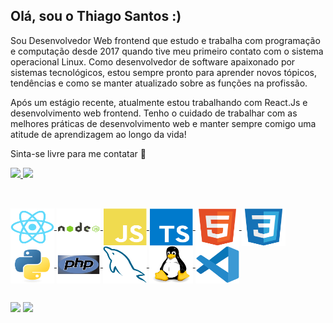 ## Olá, sou o Thiago Santos :)
Sou Desenvolvedor Web frontend que estudo e trabalha com programação e computação desde 2017 quando tive meu primeiro contato com o sistema operacional Linux. Como desenvolvedor de software apaixonado por sistemas tecnológicos, estou sempre pronto para aprender novos tópicos, tendências e como se manter atualizado sobre as funções na profissão.

Após um estágio recente, atualmente estou trabalhando com React.Js e desenvolvimento web frontend. Tenho o cuidado de trabalhar com as melhores práticas de desenvolvimento web e manter sempre comigo uma atitude de aprendizagem ao longo da vida!

Sinta-se livre para me contatar 🙂
<div>
  <a href="https://github.com/Thiagospc">
  <img height="180em" src="https://github-readme-stats.vercel.app/api?username=Thiagospc&show_icons=true&theme=dark&include_all_commits=true&count_private=true"/>
  <img height="180em" src="https://github-readme-stats.vercel.app/api/top-langs/?username=Thiagospc&layout=compact&langs_count=7&theme=dark"/>
</div>
  
 ##
  
<div style="display: inline_block"><br>
  <!-- ícones do linguagens -->
<img align="center" alt="Thiago-React" height="60" width="70" src="https://raw.githubusercontent.com/devicons/devicon/master/icons/react/react-original.svg">
<img align="center" alt="Thiago-Nodejs" height="60" width="70" src="https://github.com/devicons/devicon/blob/master/icons/nodejs/nodejs-original-wordmark.svg">
<img align="center" alt="Thiago-Js" height="60" width="70" src="https://raw.githubusercontent.com/devicons/devicon/master/icons/javascript/javascript-plain.svg">
<img align="center" alt="Thiago-Ts" height="60" width="70" src="https://raw.githubusercontent.com/devicons/devicon/master/icons/typescript/typescript-plain.svg">
<img align="center" alt="Thiago-HTML" height="60" width="70" src="https://raw.githubusercontent.com/devicons/devicon/master/icons/html5/html5-original.svg">
<img align="center" alt="Thiago-CSS" height="60" width="70" src="https://raw.githubusercontent.com/devicons/devicon/master/icons/css3/css3-original.svg">
<img align="center" alt="Thiago-Python" height="60" width="70" src="https://raw.githubusercontent.com/devicons/devicon/master/icons/python/python-original.svg">
<img align="center" alt="Thiago-PHP" height="60" width="70" src="https://github.com/devicons/devicon/blob/master/icons/php/php-original.svg">
<img align="center" alt="Thiago-MySQL" height="60" width="70" src="https://raw.githubusercontent.com/devicons/devicon/master/icons/mysql/mysql-original.svg">
<img align="center" alt="Thiago-Linux"   height="60" width="70" src="https://github.com/devicons/devicon/blob/master/icons/linux/linux-original.svg">
<img align="center" alt="Thiago-VSCODE"   height="60" width="70" src="https://github.com/devicons/devicon/blob/master/icons/vscode/vscode-original.svg">

  <!-- <img align="right" alt="Thiago-picture" height="150" style="border-radius:50px;" src="![thiago](https://user-images.githubusercontent.com/64646796/193579900-a3aba8bf-85b0-4b17-8fbb-975d51ad0efb.jpeg)"> -->
</div>
  
##

<div> 
  <a href = "mailto:thiago.spc1029@gmail.com"><img src="https://img.shields.io/badge/-Gmail-%23333?style=for-the-badge&logo=gmail&logoColor=white" target="_blank"></a>
  <a href = "https://api.whatsapp.com/send?phone=5591980659587&text=Oi"><img src="https://img.shields.io/badge/WhatsApp-25D366?style=for-the-badge&logo=whatsapp&logoColor=white"></a>
  </div>
  
